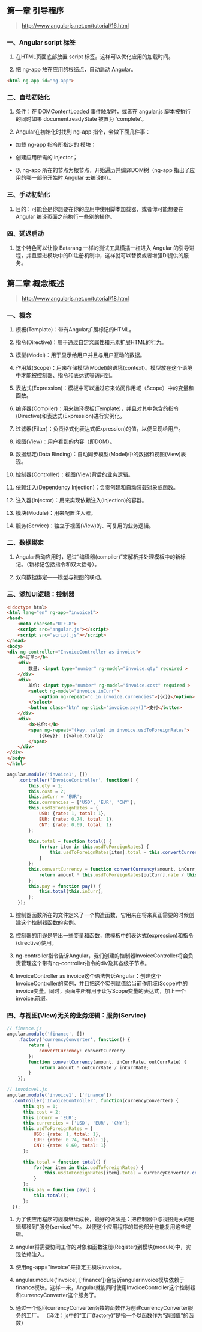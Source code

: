 ## 第一章 引导程序

> http://www.angularjs.net.cn/tutorial/16.html
 
 ### 一、Angular script 标签
 
 1. 在HTML页面底部放置 script 标签。这样可以优化应用的加载时间。
 
 2. 把 ng-app 放在应用的根结点，自动启动 Angular。
 
 ```html
<html ng-app id="ng-app">
```

### 二、自动初始化

1. 条件：在 DOMContentLoaded 事件触发时，或者在 angular.js 脚本被执行的同时如果 document.readyState 被置为 'complete'。

2. Angular在初始化时找到 ng-app 指令，会做下面几件事：

+ 加载 ng-app 指令所指定的 模块；

+ 创建应用所需的 injector；

+ 以 ng-app 所在的节点为根节点，开始遍历并编译DOM树（ng-app 指出了应用的哪一部份开始时 Angular 去编译的）。

### 三、手动初始化

1. 目的：可能会是你想要在你的应用中使用脚本加载器，或者你可能想要在 Angular 编译页面之前执行一些别的操作。

### 四、延迟启动

1. 这个特色可以让像 Batarang 一样的测试工具横插一杠进入 Angular 的引导进程，并且溜进模块中的DI注册机制中，这样就可以替换或者增强DI提供的服务。

## 第二章 概念概述

> http://www.angularjs.net.cn/tutorial/18.html

### 一、概念

1. 模板(Template)：带有Angular扩展标记的HTML。

1. 指令(Directive)：用于通过自定义属性和元素扩展HTML的行为。

1. 模型(Model)：用于显示给用户并且与用户互动的数据。

1. 作用域(Scope)：用来存储模型(Model)的语境(context)。模型放在这个语境中才能被控制器、指令和表达式等访问到。

1. 表达式(Expression)：模板中可以通过它来访问作用域（Scope）中的变量和函数。

1. 编译器(Compiler)：用来编译模板(Template)，并且对其中包含的指令(Directive)和表达式(Expression)进行实例化。

1. 过滤器(Filter)：负责格式化表达式(Expression)的值，以便呈现给用户。

1. 视图(View)：用户看到的内容（即DOM）。

1. 数据绑定(Data Binding)：自动同步模型(Model)中的数据和视图(View)表现。

1. 控制器(Controller)：视图(View)背后的业务逻辑。

1. 依赖注入(Dependency Injection)：负责创建和自动装载对象或函数。

1. 注入器(Injector)：用来实现依赖注入(Injection)的容器。

1. 模块(Module)：用来配置注入器。

1. 服务(Service)：独立于视图(View)的、可复用的业务逻辑。

### 二、数据绑定

1. Angular启动应用时，通过“编译器(compiler)”来解析并处理模板中的新标记。（新标记包括指令和双大括号）。

2. 双向数据绑定——模型与视图的联动。

### 三、添加UI逻辑：控制器
```html
<!doctype html>
<html lang="en" ng-app="invoice1">
<head>
    <meta charset="UTF-8">
    <script src="angular.js"></script>
    <script src="script.js"></script>
</head>
<body>
<div ng-controller="InvoiceController as invoice">
    <b>订单:</b>
    <div>
        数量: <input type="number" ng-model="invoice.qty" required >
    </div>
    <div>
        单价: <input type="number" ng-model="invoice.cost" required >
        <select ng-model="invoice.inCurr">
            <option ng-repeat="c in invoice.currencies">{{c}}</option>
        </select>
        <button class="btn" ng-click="invoice.pay()">支付</button>
    </div>
    <div>
        <b>总价:</b>
        <span ng-repeat="(key, value) in invoice.usdToForeignRates">
            {{key}}: {{value.total}}
        </span>
    </div>
</div>
</body>
</html>
```
```javascript
angular.module('invoice1', [])
    .controller('InvoiceController', function() {
        this.qty = 1;
        this.cost = 2;
        this.inCurr = 'EUR';
        this.currencies = ['USD', 'EUR', 'CNY'];
        this.usdToForeignRates = {
            USD: {rate: 1, total: 1},
            EUR: {rate: 0.74, total: 1},
            CNY: {rate: 0.69, total: 1}
        };

        this.total = function total() {
            for(var item in this.usdToForeignRates) {
                this.usdToForeignRates[item].total = this.convertCurrency(this.qty * this.cost,item, this.inCurr).toFixed(3);
            }
        };
        this.convertCurrency = function convertCurrency(amount, inCurr, outCurr) {
            return amount * this.usdToForeignRates[outCurr].rate / this.usdToForeignRates[inCurr].rate;
        };
        this.pay = function pay() {
            this.total(this.inCurr);
        };
    });
```

1. 控制器函数所在的文件定义了一个构造函数，它用来在将来真正需要的时候创建这个控制器函数的实例。

2. 控制器的用途是导出一些变量和函数，供模板中的表达式(expression)和指令(directive)使用。

3. ng-controller指令告诉Angular，我们创建的控制器InvoiceController将会负责管理这个带有ng-controller指令的div及其各级子节点。

4. InvoiceController as invoice这个语法告诉Angular：创建这个InvoiceController的实例，并且把这个实例赋值给当前作用域(Scope)中的invoice变量。同时，页面中所有用于读写Scope变量的表达式，加上一个invoice.前缀。

### 四、与视图(View)无关的业务逻辑：服务(Service)

```js
// finance.js
angular.module('finance', [])
    .factory('currencyConverter', function() {
        return {
            convertCurrency: convertCurrency
        };
        function convertCurrency(amount, inCurrRate, outCurrRate) {
            return amount * outCurrRate / inCurrRate;
        }
    });
  ```
  ```js
// invoicve1.js
angular.module('invoice1', ['finance'])
    .controller('InvoiceController', function(currencyConverter) {
        this.qty = 1;
        this.cost = 2;
        this.inCurr = 'EUR';
        this.currencies = ['USD', 'EUR', 'CNY'];
        this.usdToForeignRates = {
            USD: {rate: 1, total: 1},
            EUR: {rate: 0.74, total: 1},
            CNY: {rate: 0.69, total: 1}
        };

        this.total = function total() {
            for(var item in this.usdToForeignRates) {
                this.usdToForeignRates[item].total = currencyConverter.convertCurrency(this.qty * this.cost,this.usdToForeignRates[item].rate, this.usdToForeignRates[this.inCurr].rate).toFixed(3);
            }
        };
        this.pay = function pay() {
            this.total();
        };
    });
  ```

1. 为了使应用程序的规模继续成长，最好的做法是：把控制器中与视图无关的逻辑都移到"服务(service)"中。 以便这个应用程序的其他部分也能复用这些逻辑。

2. angular将需要协同工作的对象和函数注册(Register)到模块(module)中，实现依赖注入。

3. 使用ng-app="invoice"来指定主模块invoice。

4. angular.module('invoice', ['finance'])会告诉angularinvoice模块依赖于finance模块。这样一来，Angular就能同时使用InvoiceController这个控制器和currencyConverter这个服务了。

5. 通过一个返回currencyConverter函数的函数作为创建currencyConverter服务的工厂。 （译注：js中的“工厂(factory)”是指一个以函数作为“返回值”的函数）






  
